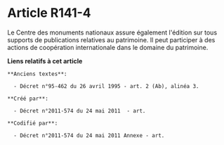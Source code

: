 # Article R141-4

Le Centre des monuments nationaux assure également l'édition sur tous supports de publications relatives au patrimoine. Il
peut participer à des actions de coopération internationale dans le domaine du patrimoine.

**Liens relatifs à cet article**

	**Anciens textes**:

	  - Décret n°95-462 du 26 avril 1995 - art. 2 (Ab), alinéa 3.

	**Créé par**:

	  - Décret n°2011-574 du 24 mai 2011  - art.

	**Codifié par**:

	  - Décret n°2011-574 du 24 mai 2011 Annexe - art.
